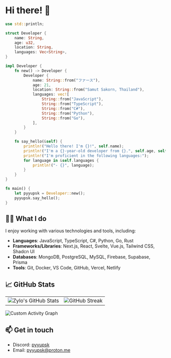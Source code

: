# Hi there! 👋

```rs
use std::println;

struct Developer {
    name: String,
    age: u32,
    location: String,
    languages: Vec<String>,
}

impl Developer {
    fn new() -> Developer {
        Developer {
            name: String::from("ファース"),
            age: 21,
            location: String::from("Samut Sakorn, Thailand"),
            languages: vec![
                String::from("JavaScript"),
                String::from("TypeScript"),
                String::from("C#"),
                String::from("Python"),
                String::from("Go"),
            ],
        }
    }

    fn say_hello(&self) {
        println!("Hello there! I'm {}!", self.name);
        println!("I'm a {}-year-old developer from {}.", self.age, self.location);
        println!("I'm proficient in the following languages:");
        for language in &self.languages {
            println!("- {}", language);
        }
    }
}

fn main() {
    let pyyupsk = Developer::new();
    pyyupsk.say_hello();
}
```

## 👨‍💻 What I do

I enjoy working with various technologies and tools, including:

- **Languages**: JavaScript, TypeScript, C#, Python, Go, Rust
- **Frameworks/Libraries**: Next.js, React, Svelte, Vue.js, Tailwind CSS, Shadcn UI
- **Databases**: MongoDB, PostgreSQL, MySQL, Firebase, Supabase, Prisma
- **Tools**: Git, Docker, VS Code, GitHub, Vercel, Netlify

## 📈 GitHub Stats

<table>
  <tr>
    <td>
      <img src="https://github-readme-stats.vercel.app/api?username=pyyupsk&show_icons=true&theme=onedark&hide_border=true&title_color=67b0e8&text_color=dadada&icon_color=dadada&border_color=141b1e&bg_color=141b1e" alt="Zylo's GitHub Stats">
    </td>
    <td>
      <img src="https://github-readme-streak-stats.herokuapp.com/?user=pyyupsk&theme=onedark&hide_border=true&background=141b1e&stroke=67b0e8&ring=67b0e8&fire=67b0e8&currStreakNum=dadada&sideNums=dadada&currStreakLabel=dadada&sideLabels=dadada&dates=dadada&excludeDaysLabel=dadada" alt="GitHub Streak">
    </td>
  </tr>
</table>

![Custom Activity Graph](https://github-readme-activity-graph.vercel.app/graph?username=pyyupsk&bg_color=141b1e&color=dadada&line=67b0e8&point=dadada&area=true&hide_border=true)

## 📫 Get in touch

- Discord: [pyyupsk](https://discord.com/users/1226475144554483734)
- Email: [pyyupsk@proton.me](mailto:pyyupsk@proton.me)
